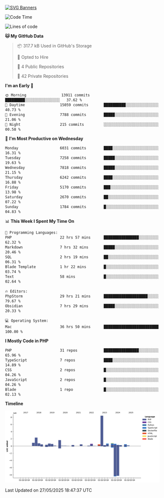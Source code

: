 [![SVG Banners](https://svg-banners.vercel.app/api?type=glitch&text1=Gere_Lajos%F0%9F%92%BB&width=800&height=400)](https://github.com/Akshay090/svg-banners)

<!--START_SECTION:waka-->
![Code Time](http://img.shields.io/badge/Code%20Time-2%2C510%20hrs%2052%20mins-blue)

![Lines of code](https://img.shields.io/badge/From%20Hello%20World%20I%27ve%20Written-21.2%20million%20lines%20of%20code-blue)

**🐱 My GitHub Data** 

> 📦 317.7 kB Used in GitHub's Storage 
 > 
> 💼 Opted to Hire
 > 
> 📜 4 Public Repositories 
 > 
> 🔑 42 Private Repositories 
 > 
**I'm an Early 🐤** 

```text
🌞 Morning                13911 commits       █████████░░░░░░░░░░░░░░░░   37.62 % 
🌆 Daytime                15059 commits       ██████████░░░░░░░░░░░░░░░   40.73 % 
🌃 Evening                7788 commits        █████░░░░░░░░░░░░░░░░░░░░   21.06 % 
🌙 Night                  215 commits         ░░░░░░░░░░░░░░░░░░░░░░░░░   00.58 % 
```
📅 **I'm Most Productive on Wednesday** 

```text
Monday                   6031 commits        ████░░░░░░░░░░░░░░░░░░░░░   16.31 % 
Tuesday                  7258 commits        █████░░░░░░░░░░░░░░░░░░░░   19.63 % 
Wednesday                7818 commits        █████░░░░░░░░░░░░░░░░░░░░   21.15 % 
Thursday                 6242 commits        ████░░░░░░░░░░░░░░░░░░░░░   16.88 % 
Friday                   5170 commits        ███░░░░░░░░░░░░░░░░░░░░░░   13.98 % 
Saturday                 2670 commits        ██░░░░░░░░░░░░░░░░░░░░░░░   07.22 % 
Sunday                   1784 commits        █░░░░░░░░░░░░░░░░░░░░░░░░   04.83 % 
```


📊 **This Week I Spent My Time On** 

```text
💬 Programming Languages: 
PHP                      22 hrs 57 mins      ████████████████░░░░░░░░░   62.32 % 
Markdown                 7 hrs 32 mins       █████░░░░░░░░░░░░░░░░░░░░   20.46 % 
SQL                      2 hrs 19 mins       ██░░░░░░░░░░░░░░░░░░░░░░░   06.31 % 
Blade Template           1 hr 22 mins        █░░░░░░░░░░░░░░░░░░░░░░░░   03.74 % 
Text                     58 mins             █░░░░░░░░░░░░░░░░░░░░░░░░   02.64 % 

🔥 Editors: 
PhpStorm                 29 hrs 21 mins      ████████████████████░░░░░   79.67 % 
Obsidian                 7 hrs 29 mins       █████░░░░░░░░░░░░░░░░░░░░   20.33 % 

💻 Operating System: 
Mac                      36 hrs 50 mins      █████████████████████████   100.00 % 
```

**I Mostly Code in PHP** 

```text
PHP                      31 repos            ████████████████░░░░░░░░░   65.96 % 
TypeScript               7 repos             ████░░░░░░░░░░░░░░░░░░░░░   14.89 % 
CSS                      2 repos             █░░░░░░░░░░░░░░░░░░░░░░░░   04.26 % 
JavaScript               2 repos             █░░░░░░░░░░░░░░░░░░░░░░░░   04.26 % 
Blade                    1 repo              █░░░░░░░░░░░░░░░░░░░░░░░░   02.13 % 
```



**Timeline**

![Lines of Code chart](https://raw.githubusercontent.com/gere-lajos/gere-lajos/main/assets/bar_graph.png)


 Last Updated on 27/05/2025 18:47:37 UTC
<!--END_SECTION:waka-->
